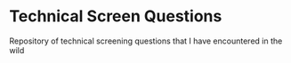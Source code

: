 # Technical Screen Questions
Repository of technical screening questions that I have encountered in the wild 
